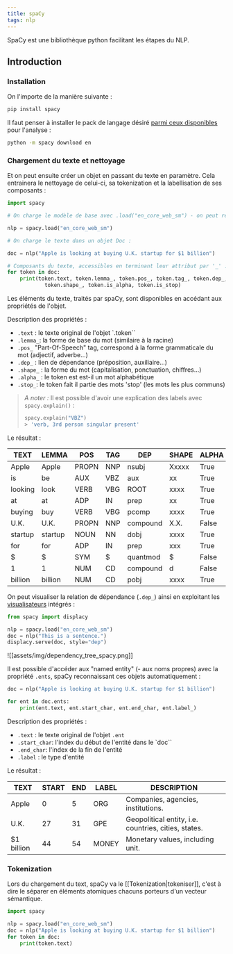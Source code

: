 ```yaml
---
title: spaCy
tags: nlp
---
```


SpaCy est une bibliothèque python facilitant les étapes du NLP.

## Introduction

### Installation
On l'importe de la manière suivante :
```bash
pip install spacy
````

Il faut penser à installer le pack de langage désiré [parmi ceux disponibles](https://spacy.io/usage/models) pour l'analyse :
```bash
python -m spacy download en
````

### Chargement du texte et nettoyage
Et on peut ensuite créer un objet en passant du texte en paramètre. Cela entrainera le nettoyage de celui-ci, sa tokenization et la labellisation de ses composants :

```python
import spacy

# On charge le modèle de base avec .load("en_core_web_sm") - on peut remplacer le langage.

nlp = spacy.load("en_core_web_sm")

# On charge le texte dans un objet Doc :

doc = nlp("Apple is looking at buying U.K. startup for $1 billion")

# Composants du texte, accessibles en terminant leur attribut par '_' : 
for token in doc:
    print(token.text, token.lemma_, token.pos_, token.tag_, token.dep_,
            token.shape_, token.is_alpha, token.is_stop)

````

Les éléments du texte, traités par spaCy, sont disponibles en accédant aux propriétés de l'objet.

Description des propriétés :
- `.text` : le texte original de l'objet `.token``
- `.lemma_`: la forme de base du mot (similaire à la racine)
- `.pos_` "Part-Of-Speech" tag, correspond à la forme grammaticale du mot (adjectif, adverbe...)
- `.dep_` : lien de dépendance (préposition, auxiliaire...)
- `.shape_` : la forme du mot (capitalisation, ponctuation, chiffres...)
- `.alpha_` : le token est est-il un mot alphabétique
- `.stop_`: le token fait il partie des mots 'stop' (les mots les plus communs)

> *A noter :*
> Il est possible d'avoir une explication des labels avec `spacy.explain()` :
> ```python
> spacy.explain("VBZ")
> > 'verb, 3rd person singular present'

Le résultat :


TEXT|LEMMA|POS|TAG|DEP|SHAPE|ALPHA|STOP
----|-----|---|---|---|-----|-----|----
Apple|Apple|PROPN|NNP|nsubj|Xxxxx|True|False
is|be|AUX|VBZ|aux|xx|True|True
looking|look|VERB|VBG|ROOT|xxxx|True|False
at|at|ADP|IN|prep|xx|True|True
buying|buy|VERB|VBG|pcomp|xxxx|True|False
U.K.|U.K.|PROPN|NNP|compound|X.X.|False|False
startup|startup|NOUN|NN|dobj|xxxx|True|False
for|for|ADP|IN|prep|xxx|True|True
\$|\$|SYM|\$|quantmod|\$|False|False
1|1|NUM|CD|compound|d|False|False
billion|billion|NUM|CD|pobj|xxxx|True|False


On peut visualiser la relation de dépendance (`.dep_`) ainsi en exploitant les [visualisateurs](https://spacy.io/usage/visualizers) intégrés :

```python
from spacy import displacy

nlp = spacy.load("en_core_web_sm")
doc = nlp("This is a sentence.")
displacy.serve(doc, style="dep")
````

![[assets/img/dependency_tree_spacy.png]]

Il est possible d'accéder aux "named entity" (- aux noms propres) avec la propriété `.ents`, spaCy reconnaissant ces objets automatiquement :

```python
doc = nlp("Apple is looking at buying U.K. startup for $1 billion")

for ent in doc.ents:
    print(ent.text, ent.start_char, ent.end_char, ent.label_)
````
Description des propriétés :

- `.text` : le texte original de l'objet `.ent`
- `.start_char`: l'index du début de l'entité dans le `doc``
- `.end_char`: l'index de la fin de l'entité
- `.label` : le type d'entité

Le résultat :

TEXT|START|END|LABEL|DESCRIPTION
-|-|-|-|-
Apple|0|5|ORG|Companies, agencies, institutions.
U.K.|27|31|GPE|Geopolitical entity, i.e. countries, cities, states.
$1 billion|44|54|MONEY|	Monetary values, including unit.


### Tokenization
Lors du chargement du text, spaCy va le [[Tokenization|tokeniser]], c'est à dire le séparer en éléments atomiques chacuns porteurs d'un vecteur sémantique.

```python
import spacy

nlp = spacy.load("en_core_web_sm")
doc = nlp("Apple is looking at buying U.K. startup for $1 billion")
for token in doc:
    print(token.text)
````





